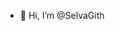 - 👋 Hi, I’m @SelvaGith


<!---
SelvaGith/SelvaGith is a ✨ special ✨ repository because its `README.md` (this file) appears on your GitHub profile.
You can click the Preview link to take a look at your changes.
--->
